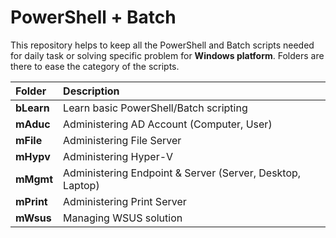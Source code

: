 # PowerShell + Batch
This repository helps to keep all the PowerShell and Batch scripts needed for daily task or solving specific problem for **Windows platform**. Folders are there to ease the category of the scripts.



| __**Folder**__ | __**Description**__ |
| :--- | :--- |
| **bLearn** | Learn basic PowerShell/Batch scripting |
| **mAduc** | Administering AD Account (Computer, User) |
| **mFile** | Administering File Server |
| **mHypv** | Administering Hyper-V |
| **mMgmt** | Administering Endpoint & Server (Server, Desktop, Laptop) |
| **mPrint** | Administering Print Server |
| **mWsus** | Managing WSUS solution |
